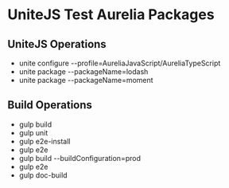 # UniteJS Test Aurelia Packages

## UniteJS Operations

* unite configure --profile=AureliaJavaScript/AureliaTypeScript
* unite package --packageName=lodash
* unite package --packageName=moment

## Build Operations

* gulp build
* gulp unit
* gulp e2e-install
* gulp e2e
* gulp build --buildConfiguration=prod
* gulp e2e
* gulp doc-build
